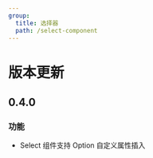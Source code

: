```yaml
---
group:
  title: 选择器
  path: /select-component
---
```


# 版本更新

## 0.4.0

### 功能

- Select 组件支持 Option 自定义属性插入
